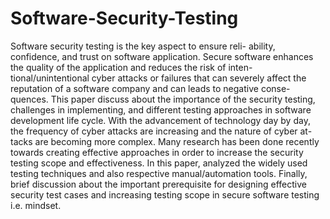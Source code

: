 # Software-Security-Testing

Software security testing is the key aspect to ensure reli- ability, confidence, and trust on software application. Secure software enhances the quality of the application and reduces the risk of inten- tional/unintentional cyber attacks or failures that can severely affect the reputation of a software company and can leads to negative conse- quences. This paper discuss about the importance of the security testing, challenges in implementing, and different testing approaches in software development life cycle. With the advancement of technology day by day, the frequency of cyber attacks are increasing and the nature of cyber at- tacks are becoming more complex. Many research has been done recently towards creating effective approaches in order to increase the security testing scope and effectiveness. In this paper, analyzed the widely used testing techniques and also respective manual/automation tools. Finally, brief discussion about the important prerequisite for designing effective security test cases and increasing testing scope in secure software testing i.e. mindset.
